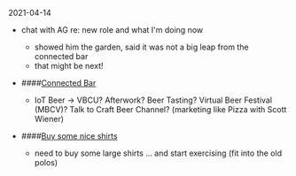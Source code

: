 2021-04-14
- chat with AG re: new role and what I'm doing now
  - showed him the garden, said it was not a big leap from the connected bar
  - that might be next!
- ####[Connected Bar](#PROJECTS:0)
  - IoT Beer -> VBCU? Afterwork? Beer Tasting? Virtual Beer Festival (MBCV)? Talk to Craft Beer Channel? (marketing like Pizza with Scott Wiener)

- ####[Buy some nice shirts](#TODO:0)
  - need to buy some large shirts ... and start exercising (fit into the old polos)
